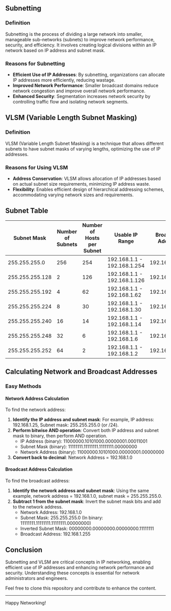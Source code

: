 ## Subnetting

### Definition
Subnetting is the process of dividing a large network into smaller, manageable sub-networks (subnets) to improve network performance, security, and efficiency. It involves creating logical divisions within an IP network based on IP address and subnet mask.

### Reasons for Subnetting
- **Efficient Use of IP Addresses**: By subnetting, organizations can allocate IP addresses more efficiently, reducing wastage.
- **Improved Network Performance**: Smaller broadcast domains reduce network congestion and improve overall network performance.
- **Enhanced Security**: Segmentation increases network security by controlling traffic flow and isolating network segments.

## VLSM (Variable Length Subnet Masking)

### Definition
VLSM (Variable Length Subnet Masking) is a technique that allows different subnets to have subnet masks of varying lengths, optimizing the use of IP addresses.

### Reasons for Using VLSM
- **Address Conservation**: VLSM allows allocation of IP addresses based on actual subnet size requirements, minimizing IP address waste.
- **Flexibility**: Enables efficient design of hierarchical addressing schemes, accommodating varying network sizes and requirements.

## Subnet Table

| Subnet Mask       | Number of Subnets | Number of Hosts per Subnet | Usable IP Range                        | Broadcast Address         |
|-------------------|-------------------|----------------------------|----------------------------------------|---------------------------|
| 255.255.255.0     | 256               | 254                        | 192.168.1.1 - 192.168.1.254            | 192.168.1.255             |
| 255.255.255.128   | 2                 | 126                        | 192.168.1.1 - 192.168.1.126            | 192.168.1.127             |
| 255.255.255.192   | 4                 | 62                         | 192.168.1.1 - 192.168.1.62             | 192.168.1.63              |
| 255.255.255.224   | 8                 | 30                         | 192.168.1.1 - 192.168.1.30             | 192.168.1.31              |
| 255.255.255.240   | 16                | 14                         | 192.168.1.1 - 192.168.1.14             | 192.168.1.15              |
| 255.255.255.248   | 32                | 6                          | 192.168.1.1 - 192.168.1.6              | 192.168.1.7               |
| 255.255.255.252   | 64                | 2                          | 192.168.1.1 - 192.168.1.2              | 192.168.1.3               |

## Calculating Network and Broadcast Addresses

### Easy Methods

#### Network Address Calculation
To find the network address:
1. **Identify the IP address and subnet mask**: For example, IP address: 192.168.1.25, Subnet mask: 255.255.255.0 (or /24).
2. **Perform bitwise AND operation**: Convert both IP address and subnet mask to binary, then perform AND operation.
   - IP Address (binary): 11000000.10101000.00000001.00011001
   - Subnet Mask (binary): 11111111.11111111.11111111.00000000
   - Network Address (binary): 11000000.10101000.00000001.00000000
3. **Convert back to decimal**: Network Address = 192.168.1.0

#### Broadcast Address Calculation
To find the broadcast address:
1. **Identify the network address and subnet mask**: Using the same example, network address = 192.168.1.0, subnet mask = 255.255.255.0.
2. **Subtract 1 from the subnet mask**: Invert the subnet mask bits and add to the network address.
   - Network Address: 192.168.1.0
   - Subnet Mask: 255.255.255.0 (In binary: 11111111.11111111.11111111.00000000)
   - Inverted Subnet Mask: 00000000.00000000.00000000.11111111
   - Broadcast Address: 192.168.1.255

## Conclusion

Subnetting and VLSM are critical concepts in IP networking, enabling efficient use of IP addresses and enhancing network performance and security. Understanding these concepts is essential for network administrators and engineers.

Feel free to clone this repository and contribute to enhance the content.

---

Happy Networking!
